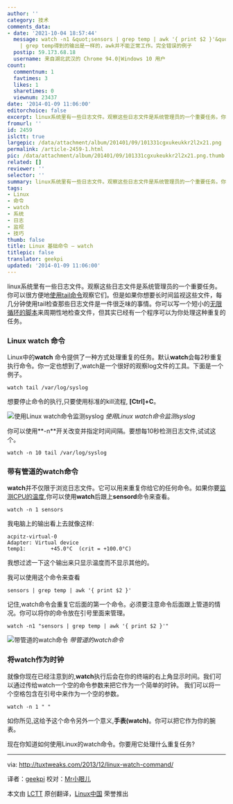 ```yaml
---
author: ''
category: 技术
comments_data:
- date: '2021-10-04 18:57:44'
  message: watch -n1 &quot;sensors | grep temp | awk '{ print $2 }'&quot; 和 sensors
    | grep temp得到的输出是一样的，awk并不能正常工作。完全错误的例子
  postip: 59.173.68.18
  username: 来自湖北武汉的 Chrome 94.0|Windows 10 用户
count:
  commentnum: 1
  favtimes: 3
  likes: 1
  sharetimes: 0
  viewnum: 23437
date: '2014-01-09 11:06:00'
editorchoice: false
excerpt: linux系统里有一些日志文件。观察这些日志文件是系统管理员的一个重要任务。你可以很方便地使用tail命令观察它们。但是如果你想要长时间监视这些文件，每几分钟使用tail检查那些日志文件是一件很乏味的事情。你可以  ...
fromurl: ''
id: 2459
islctt: true
largepic: /data/attachment/album/201401/09/101331cgxukeukkr2l2x21.png
permalink: /article-2459-1.html
pic: /data/attachment/album/201401/09/101331cgxukeukkr2l2x21.png.thumb.jpg
related: []
reviewer: ''
selector: ''
summary: linux系统里有一些日志文件。观察这些日志文件是系统管理员的一个重要任务。你可以很方便地使用tail命令观察它们。但是如果你想要长时间监视这些文件，每几分钟使用tail检查那些日志文件是一件很乏味的事情。你可以  ...
tags:
- Linux
- 命令
- watch
- 系统
- 日志
- 监视
- 技巧
thumb: false
title: Linux 基础命令 – watch
titlepic: false
translator: geekpi
updated: '2014-01-09 11:06:00'
---
```


linux系统里有一些日志文件。观察这些日志文件是系统管理员的一个重要任务。你可以很方便地[使用tail命令](http://tuxtweaks.com/2011/02/command-line-basics-head-and-tail/)观察它们。但是如果你想要长时间监视这些文件，每几分钟使用tail检查那些日志文件是一件很乏味的事情。你可以写一个短小的[无限循环的脚本](http://tuxtweaks.com/2012/01/creating-a-terminal-window-clock/)来周期性地检查文件，但其实已经有一个程序可以为你处理这种重复的任务。


### Linux watch 命令


Linux中的**watch** 命令提供了一种方式处理重复的任务。默认**watch**会每2秒重复执行命令。你一定也想到了,watch是一个很好的观察log文件的工具。下面是一个例子。



```
watch tail /var/log/syslog

```

想要停止命令的执行,只要使用标准的kill流程, **[Ctrl]+C**。


![使用Linux watch命令监测syslog](/data/attachment/album/201401/09/101331cgxukeukkr2l2x21.png) *使用Linux watch命令监测syslog*


你可以使用**-n**开关改变并指定时间间隔。要想每10秒检测日志文件,试试这个。



```
watch -n 10 tail /var/log/syslog

```

### 带有管道的watch命令


**watch**并不仅限于浏览日志文件。它可以用来重复你给它的任何命令。如果你要[监测CPU的温度](http://tuxtweaks.com/2008/08/how-to-control-fan-speeds-in-ubuntu/),你可以使用**watch**后跟上**sensord**命令来查看。



```
watch -n 1 sensors

```

我电脑上的输出看上去就像这样:



```
acpitz-virtual-0
Adapter: Virtual device
temp1:        +45.0°C  (crit = +100.0°C)

```

我想过滤一下这个输出来只显示温度而不显示其他的。


我可以使用这个命令来查看



```
sensors | grep temp | awk '{ print $2 }'

```

记住,watch命令会重复它后面的第一个命令。必须要注意命令后面跟上管道的情况。你可以将你的命令放在引号里面来管理。



```
watch -n1 "sensors | grep temp | awk '{ print $2 }'"

```

![带管道的watch命令](/data/attachment/album/201401/09/101332ww7g1bkng1btg4gb.png) *带管道的watch命令*


### 将watch作为时钟


就像你现在已经注意到的,**watch**执行后会在你的终端的右上角显示时间。我们可以通过传给watch一个空的命令参数来把它作为一个简单的时钟。 我们可以将一个空格包含在引号中来作为一个空的参数。



```
watch -n 1 " "

```

如你所见,这给予这个命令另外一个意义,**手表(watch)**。你可以把它作为你的腕表。


现在你知道如何使用Linux的watch命令。你要用它处理什么重复任务?




---


via: <http://tuxtweaks.com/2013/12/linux-watch-command/>


译者：[geekpi](https://github.com/geekpi) 校对：[Mr小眼儿](http://blog.csdn.net/tinyeyeser)


本文由 [LCTT](https://github.com/LCTT/TranslateProject) 原创翻译，[Linux中国](http://linux.cn/) 荣誉推出